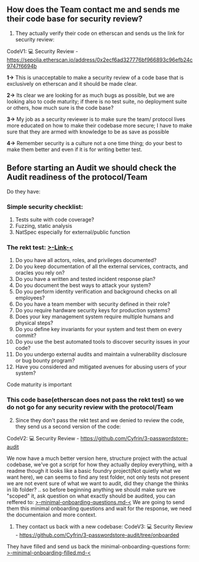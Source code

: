 ## How does the Team contact me and sends me their code base for security review?

1. They actually verify their code on etherscan and sends us the link for security review:

CodeV1: 💻 Security Review - https://sepolia.etherscan.io/address/0x2ecf6ad327776bf966893c96efb24c9747f6694b

**1->** This is unacceptable to make a security review of a code base that is exclusively on etherscan and it should be made clear.

**2->** Its clear we are looking for as much bugs as possible, but we are looking also to code maturity; if there is no test suite, no deployment suite or others, how much sure is the code base?

**3->** My job as a security reviewer is to make sure the team/ protocol lives more educated on how to make their codebase more secure; I have to make sure that they are armed with knowledge to be as save as possible

**4->** Remember security is a culture not a one time thing; do your best to make them better and even if it is for writing better test.

## Before starting an Audit we should check the Audit readiness of the protocol/Team

Do they have:

### Simple security checklist:

1.  Tests suite with code coverage?
2.  Fuzzing, static analysis
3.  NatSpec especially for external/public function

### The rekt test: [>-Link-<](https://blog.trailofbits.com/2023/08/14/can-you-pass-the-rekt-test/)

1.  Do you have all actors, roles, and privileges documented?
2.  Do you keep documentation of all the external services, contracts, and oracles you rely on?
3.  Do you have a written and tested incident response plan?
4.  Do you document the best ways to attack your system?
5.  Do you perform identity verification and background checks on all employees?
6.  Do you have a team member with security defined in their role?
7.  Do you require hardware security keys for production systems?
8.  Does your key management system require multiple humans and physical steps?
9.  Do you define key invariants for your system and test them on every commit?
10. Do you use the best automated tools to discover security issues in your code?
11. Do you undergo external audits and maintain a vulnerability disclosure or bug bounty program?
12. Have you considered and mitigated avenues for abusing users of your system?

Code maturity is important

### This code base(etherscan does not pass the rekt test) so we do not go for any security review with the protocol/Team

2. Since they don't pass the rekt test and we denied to review the code, they send us a second version of the code:

CodeV2: 💻 Security Review - https://github.com/Cyfrin/3-passwordstore-audit

We now have a much better version here, structure project with the actual codebase, we've got a script for how they actually deploy everything, with a readme though it looks like a basic foundry project(Not quietly what we want here), we can seems to find any test folder, not only tests not present we are not event sure of what we want to audit, did they change the thinks in lib folder? ..
so before beginning anything we should make sure we "scoped" it, ask question on what exactly should be audited, you can reffered to:
[>-minimal-onboarding-questions.md-<](minimal-onboarding-questions.md)
We are going to send them this minimal onboarding questions and wait for the response, we need the documentaion and more context.

1. They contact us back with a new codebase:
   CodeV3: 💻 Security Review - https://github.com/Cyfrin/3-passwordstore-audit/tree/onboarded

They have filled and send us back the minimal-onboarding-questions form:
[>-minimal-onboarding-filled.md-<](minimal-onboarding-filled.md)
